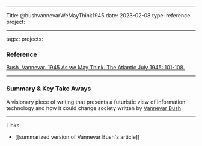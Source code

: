 -----------------

Title: @bushvannevarWeMayThink1945 date: 2023-02-08 type: reference project:

--------------

tags:: projects:


### Reference

[Bush, Vannevar. 1945 As we May Think. The Atlantic July 1945: 101-108.](https://www.theatlantic.com/magazine/archive/1945/07/as-we-may-think/303881/?single_page=true)

--------------
### Summary & Key Take Aways

 A visionary piece of writing that presents a futuristic view of information technology and how it could change society written by [Vannevar Bush](https://en.wikipedia.org/wiki/Vannevar_Bush)
 
--------------

Links

- [[summarized version of Vannevar Bush's article]]


